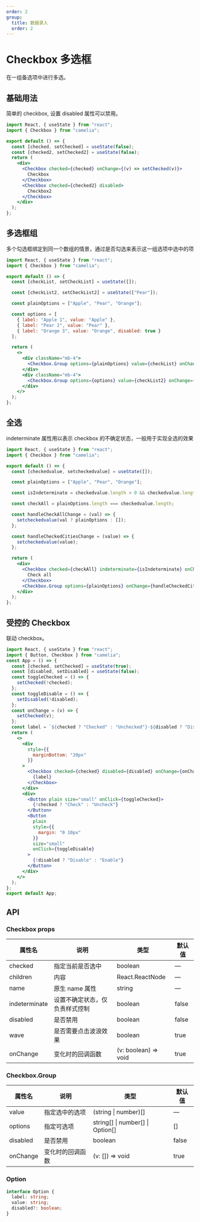 ```yaml
---
order: 2
group:
  title: 数据录入
  order: 2
---
```


# Checkbox 多选框

在一组备选项中进行多选。

## 基础用法

简单的 checkbox, 设置 disabled 属性可以禁用。

```jsx
import React, { useState } from "react";
import { Checkbox } from "camelia";

export default () => {
  const [checked, setChecked] = useState(false);
  const [checked2, setChecked2] = useState(false);
  return (
    <div>
      <Checkbox checked={checked} onChange={(v) => setChecked(v)}>
        Checkbox
      </Checkbox>
      <Checkbox checked={checked2} disabled>
        Checkbox2
      </Checkbox>
    </div>
  );
};
```

## 多选框组

多个勾选框绑定到同一个数组的情景，通过是否勾选来表示这一组选项中选中的项

```jsx
import React, { useState } from "react";
import { Checkbox } from "camelia";

export default () => {
  const [checkList, setCheckList] = useState([]);

  const [checkList2, setCheckList2] = useState(["Pear"]);

  const plainOptions = ["Apple", "Pear", "Orange"];

  const options = [
    { label: "Apple 1", value: "Apple" },
    { label: "Pear 2", value: "Pear" },
    { label: "Orange 3", value: "Orange", disabled: true }
  ];

  return (
    <>
      <div className="mb-4">
        <Checkbox.Group options={plainOptions} value={checkList} onChange={(v) => setCheckList(v)} />
      </div>
      <div className="mb-4">
        <Checkbox.Group options={options} value={checkList2} onChange={(v) => setCheckList2(v)} />
      </div>
    </>
  );
};
```

## 全选

indeterminate 属性用以表示 checkbox 的不确定状态，一般用于实现全选的效果

```jsx
import React, { useState } from "react";
import { Checkbox } from "camelia";

export default () => {
  const [checkedvalue, setcheckedvalue] = useState([]);

  const plainOptions = ["Apple", "Pear", "Orange"];

  const isIndeterminate = checkedvalue.length > 0 && checkedvalue.length < plainOptions.length;

  const checkAll = plainOptions.length === checkedvalue.length;

  const handleCheckAllChange = (val) => {
    setcheckedvalue(val ? plainOptions : []);
  };

  const handleCheckedCitiesChange = (value) => {
    setcheckedvalue(value);
  };

  return (
    <div>
      <Checkbox checked={checkAll} indeterminate={isIndeterminate} onChange={handleCheckAllChange}>
        Check all
      </Checkbox>
      <Checkbox.Group options={plainOptions} onChange={handleCheckedCitiesChange} value={checkedvalue} />
    </div>
  );
};
```

## 受控的 Checkbox

联动 checkbox。

```jsx
import React, { useState } from "react";
import { Button, Checkbox } from "camelia";
const App = () => {
  const [checked, setChecked] = useState(true);
  const [disabled, setDisabled] = useState(false);
  const toggleChecked = () => {
    setChecked(!checked);
  };
  const toggleDisable = () => {
    setDisabled(!disabled);
  };
  const onChange = (v) => {
    setChecked(v);
  };
  const label = `${checked ? "Checked" : "Unchecked"}-${disabled ? "Disabled" : "Enabled"}`;
  return (
    <>
      <div
        style={{
          marginBottom: "20px"
        }}
      >
        <Checkbox checked={checked} disabled={disabled} onChange={onChange}>
          {label}
        </Checkbox>
      </div>
      <div>
        <Button plain size="small" onClick={toggleChecked}>
          {!checked ? "Check" : "Uncheck"}
        </Button>
        <Button
          plain
          style={{
            margin: "0 10px"
          }}
          size="small"
          onClick={toggleDisable}
        >
          {!disabled ? "Disable" : "Enable"}
        </Button>
      </div>
    </>
  );
};
export default App;
```

## API

### Checkbox props

| 属性名        | 说明                           | 类型                 | 默认值 |
| ------------- | ------------------------------ | -------------------- | ------ |
| checked       | 指定当前是否选中               | boolean              | —      |
| children      | 内容                           | React.ReactNode      | —      |
| name          | 原生 name 属性                 | string               | —      |
| indeterminate | 设置不确定状态，仅负责样式控制 | boolean              | false  |
| disabled      | 是否禁用                       | boolean              | false  |
| wave          | 是否需要点击波浪效果           | boolean              | true   |
| onChange      | 变化时的回调函数               | (v: boolean) => void | true   |

### Checkbox.Group

| 属性名   | 说明             | 类型                             | 默认值 |
| -------- | ---------------- | -------------------------------- | ------ |
| value    | 指定选中的选项   | (string \| number)[]             | —      |
| options  | 指定可选项       | string[] \| number[] \| Option[] | []     |
| disabled | 是否禁用         | boolean                          | false  |
| onChange | 变化时的回调函数 | (v: []) => void                  | true   |

### Option

```ts
interface Option {
  label: string;
  value: string;
  disabled?: boolean;
}
```
